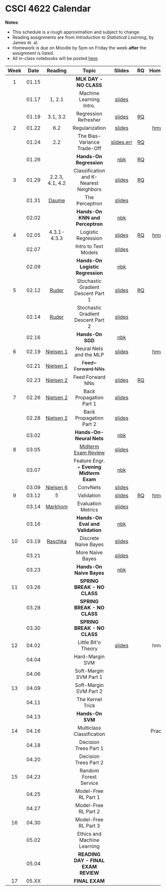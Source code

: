 # CSCI 4622 Calendar

**Notes**:
- This schedule is a rough approximation and subject to change.
- Reading assignments are from _Introduction to Statistical Learning_, by James et. al.
- Homework is due on Moodle by 5pm on Friday the week **after** the assignment is listed.
- All in-class notebooks will be posted [here](https://github.com/chrisketelsen/CSCI-4622-Machine-Learning/tree/master/in-class-notebooks)


| Week   | Date         | Reading      |                   Topic               	   | Slides      | RQ | Homework   | 
|:------:|:------------:| :-----------:| :----------------------------------------:|:-----------:|:--:|:----------:|
| 1      | 01.15        |              | **MLK DAY - NO CLASS**                    |             |    |            |	
|        | 01.17        | 1, 2.1       | Machine Learning Intro.                   | [slides](https://www.cs.colorado.edu/~ketelsen/files/courses/csci4622/slides/lesson01.pdf)	         |    |            |	
|        | 01.19        | 3.1, 3.2     | Regression Refresher                      | [slides](https://www.cs.colorado.edu/~ketelsen/files/courses/csci4622/slides/lesson02.pdf)	         | [RQ](https://moodle.cs.colorado.edu/mod/quiz/view.php?id=21405)   |            |	
| 2      | 01.22        | 6.2          | Regularization                            | [slides](https://www.cs.colorado.edu/~ketelsen/files/courses/csci4622/slides/lesson03.pdf)			 |	  | [hmwk01](https://github.com/chrisketelsen/CSCI-4622-Machine-Learning/tree/master/hmwk/hmwk01) 	   | 
|        | 01.24        | 2.2          | The Bias-Variance Trade-Off               | [slides](https://www.cs.colorado.edu/~ketelsen/files/courses/csci4622/slides/lesson04.pdf),[err](https://www.cs.colorado.edu/~ketelsen/files/courses/csci4622/notes/lesson04-Err-Derivation.pdf)		         | [RQ](https://moodle.cs.colorado.edu/mod/quiz/view.php?id=21517)   |            |	
|        | 01.26        |              | **Hands-On Regression**                   | [nbk](https://github.com/chrisketelsen/CSCI-4622-Machine-Learning/tree/master/in-class-notebooks)			 | [RQ](https://moodle.cs.colorado.edu/mod/quiz/view.php?id=21562)    |            |
| 3      | 01.29        | 2.2.3, 4.1, 4.2| Classification and K-Nearest Neighbors  | [slides](https://www.cs.colorado.edu/~ketelsen/files/courses/csci4622/slides/lesson06.pdf)	         | [RQ](https://moodle.cs.colorado.edu/mod/quiz/view.php?id=21598)   |            | 
|        | 01.31        | [Daume](http://ciml.info/dl/v0_99/ciml-v0_99-ch04.pdf)                                                          								                       | The Perceptron                            | [slides](https://www.cs.colorado.edu/~ketelsen/files/courses/csci4622/slides/lesson07.pdf)	         |    |            | 
|        | 02.02        |              | **Hands-On KNN and Perceptron**           | [nbk](https://github.com/chrisketelsen/CSCI-4622-Machine-Learning/tree/master/in-class-notebooks)			 |    |            |
| 4      | 02.05        | 4.3.1-4.3.3  | Logistic Regression                       | [slides](https://www.cs.colorado.edu/~ketelsen/files/courses/csci4622/slides/lesson09.pdf)	         | [RQ](https://moodle.cs.colorado.edu/mod/quiz/view.php?id=21797)   | [hmwk02](https://github.com/chrisketelsen/CSCI-4622-Machine-Learning/tree/master/hmwk/hmwk02)       | 
|        | 02.07        |              | Intro to Text Models                      | [slides](https://www.cs.colorado.edu/~ketelsen/files/courses/csci4622/slides/lesson10.pdf)            |    |            | 	
|        | 02.09        |              | **Hands-On Logistic Regression**          | [nbk](https://github.com/chrisketelsen/CSCI-4622-Machine-Learning/tree/master/in-class-notebooks)  		 	 |    |            |
| 5      | 02.12        | [Ruder](http://ruder.io/optimizing-gradient-descent/index.html)             | Stochastic Gradient Descent Part 1        | [slides](https://www.cs.colorado.edu/~ketelsen/files/courses/csci4622/slides/lesson12.pdf) 	         | [RQ](https://moodle.cs.colorado.edu/mod/quiz/view.php?id=21938)   |            | 
|        | 02.14        | [Ruder](http://ruder.io/optimizing-gradient-descent/index.html)             | Stochastic Gradient Descent Part 2        | [slides](https://www.cs.colorado.edu/~ketelsen/files/courses/csci4622/slides/lesson13.pdf) 	         |    |            | 
|        | 02.16        |              | **Hands-On SGD**                          | [nbk](https://github.com/chrisketelsen/CSCI-4622-Machine-Learning/tree/master/in-class-notebooks)			 |    |            |
| 6      | 02.19        | [Nielsen 1](http://neuralnetworksanddeeplearning.com/chap1.html)                                    	                                       | Neural Nets and the MLP                   | [slides](https://www.cs.colorado.edu/~ketelsen/files/courses/csci4622/slides/lesson15.pdf)	         |    | [hmwk03](https://github.com/chrisketelsen/CSCI-4622-Machine-Learning/tree/master/hmwk/hmwk03)     | 
|        | 02.21        | [Nielsen 1](http://neuralnetworksanddeeplearning.com/chap1.html)  																		                           | ~~Feed-Forward NNs~~                          |	         |    |            | 
|        | 02.23        | [Nielsen 2](http://neuralnetworksanddeeplearning.com/chap2.html) 																			                           | Feed Forward NNs                   | [slides](https://www.cs.colorado.edu/~ketelsen/files/courses/csci4622/slides/lesson16.pdf)				 | [RQ](https://moodle.cs.colorado.edu/mod/quiz/view.php?id=22190)   |            |
| 7      | 02.26        | [Nielsen 2](http://neuralnetworksanddeeplearning.com/chap2.html)             																						   | Back Propagation Part 1                   | [slides](https://www.cs.colorado.edu/~ketelsen/files/courses/csci4622/slides/lesson17.pdf)	         |    |            | 
|        | 02.28        | [Nielsen 2](http://neuralnetworksanddeeplearning.com/chap2.html)             | Back Propagation Part 2                  |	[slides](https://www.cs.colorado.edu/~ketelsen/files/courses/csci4622/slides/lesson18.pdf)         |    |            | 
|        | 03.02        |              | **Hands-On-Neural Nets**                 | [nbk](https://github.com/chrisketelsen/CSCI-4622-Machine-Learning/tree/master/in-class-notebooks)			 |    |            |
| 8      | 03.05        |              | [Midterm Exam Review](https://github.com/chrisketelsen/CSCI-4622-Machine-Learning/blob/master/resources/midterm_info.md)                       | [slides](https://www.cs.colorado.edu/~ketelsen/files/courses/csci4622/slides/midterm_review.pdf)	         |    |      | 
|        | 03.07        |              | Feature Engr. + **Evening Midterm Exam**         | [nbk](https://github.com/chrisketelsen/CSCI-4622-Machine-Learning/tree/master/in-class-notebooks)	         |    |            | 
|        | 03.09        | [Nielsen 6](http://neuralnetworksanddeeplearning.com/chap6.html)             | ConvNets                       | [slides](https://www.cs.colorado.edu/~ketelsen/files/courses/csci4622/slides/lesson20.pdf) 	         |    |            | 
| 9      | 03.12        |      5        | Validation                                |	[slides](https://www.cs.colorado.edu/~ketelsen/files/courses/csci4622/slides/lesson21.pdf)          | [RQ](https://moodle.cs.colorado.edu/mod/quiz/view.php?id=22555&forceview=1)    | [hmwk04](https://github.com/chrisketelsen/CSCI-4622-Machine-Learning/tree/master/hmwk/hmwk04)   |  
|        | 03.14        |  [Markhom](http://www.dataschool.io/roc-curves-and-auc-explained/)            | Evaluation Metrics                        | [slides](https://www.cs.colorado.edu/~ketelsen/files/courses/csci4622/slides/lesson22.pdf)	         |    |            | 
|        | 03.16        |              | **Hands-On Eval and Validation**          |	[nbk](https://github.com/chrisketelsen/CSCI-4622-Machine-Learning/tree/master/in-class-notebooks)		 |    |            |
| 10     | 03.19        | [Raschka](https://arxiv.org/pdf/1410.5329.pdf)             | Discrete Naive Bayes   |	[slides](https://www.cs.colorado.edu/~ketelsen/files/courses/csci4622/slides/lesson24.pdf)         |    |      | 
|        | 03.21        |              | More Naive Bayes                    |	 [slides](https://www.cs.colorado.edu/~ketelsen/files/courses/csci4622/slides/lesson25.pdf)        |    |            | 
|        | 03.23        |  	           | **Hands-On Naive Bayes**                  |[nbk](https://github.com/chrisketelsen/CSCI-4622-Machine-Learning/tree/master/in-class-notebooks)		     |    |            |
| 11     | 03.26        |              | **SPRING BREAK - NO CLASS**               |	         |    |            | 
|        | 03.28        |              | **SPRING BREAK - NO CLASS**               |	         |    |            | 
|        | 03.30        |              | **SPRING BREAK - NO CLASS**               |			 |    |            |
| 12     | 04.02        |              | Little Bit'o Theory 					   |[slides](https://www.cs.colorado.edu/~ketelsen/files/courses/csci4622/slides/lesson27.pdf) |    | hmwk05           | 
|        | 04.04        |              | Hard-Margin SVM 						   |	         |    |            | 
|        | 04.06        |              | Soft-Margin SVM Part 1                    |			 |    |            |
| 13     | 04.09        |              | Soft-Margin SVM Part 2                    |			 |    |      | 
|        | 04.11        |              | The Kernel Trick 						   |			 |	  |	           | 
|        | 04.13        |              | **Hands-On SVM**						   |			 |	  |            | 
| 14     | 04.16        |              | Multiclass Classification 				   |	         |     |    Practicum   | 
|        | 04.18        |              | Decision Trees Part 1                     |	         |    |            | 
|        | 04.20        |              | Decision Trees Part 2                     |			 |    |            |
| 15     | 04.23        |              | Random Forest Service                     |	         |    |   | 
|        | 04.25        |              | Model-Free RL  Part 1 					   |	         |    |            | 
|        | 04.27        |              | Model-Free RL	Part 2					   |	    	 |    |            |
| 16     | 04.30        |              | Model-Free RL	Part 3					   |	         |    |            | 
|        | 05.02        |              | Ethics and Machine Learning               |			 |	  |            |
|        | 05.04        |              | **READING DAY - FINAL EXAM REVIEW**	   |			 |	  |            |
| 17     | 05.XX        |              | **FINAL EXAM**                            |			 |	  |  	       | 

<!---
Homework Sketch 

hmwk01: 
- LaTex something based on a picture 
- Implement a Python Class 
- Walk-through of derivation of Normal Eqns for Ridge-Regression 
	- Ask what happens as lam -> infty 
- Regularization study based on credit card data? 
- Bias-Variance Trade-Off - Simulate to get reducible-irreducible error curves

hmwk02:
- implement KNN with canned-ball-tree 
- implement Perceptron from scratch 

hmwk03:
- logistic regression 
- implement lazy sparse regularization 
- implement momentum 
- implement a learning rate schedule 

hmwk04:
- MLP architecture problem 
- Implement backprop 
- Implement gradient checking 

hwmk05:
- Feature engineering (Kaggle In-Class)
- Implement cross-validation (with inference)

hmwk06:
- SVM by hand 
- Implement coordinate ascent 
- theoretical kernel questions 
- use canned SVM
- hyperparameter turning 

Practicum: 
- LOL not telling you 
-->
